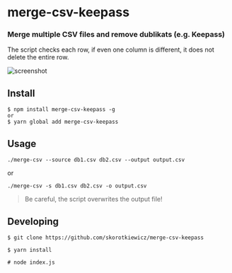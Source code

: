 # merge-csv-keepass

### Merge multiple CSV files and remove dublikats (e.g. Keepass)

The script checks each row, if even one column is different, it does not delete the entire row.

![screenshot](https://i.imgur.com/gDQVrwG.png)

## Install

```
$ npm install merge-csv-keepass -g
or
$ yarn global add merge-csv-keepass
```

## Usage

```
./merge-csv --source db1.csv db2.csv --output output.csv
```

or

```
./merge-csv -s db1.csv db2.csv -o output.csv
```

> Be careful, the script overwrites the output file!

## Developing

```
$ git clone https://github.com/skorotkiewicz/merge-csv-keepass

$ yarn install

# node index.js
```
